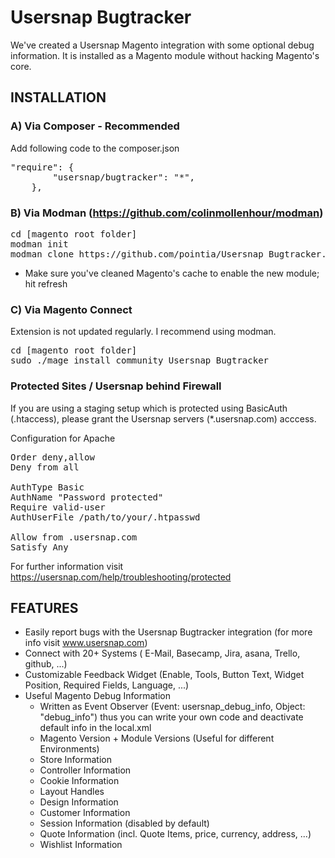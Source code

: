 # Usersnap Bugtracker
We've created a Usersnap Magento integration with some optional debug information.
It is installed as a Magento module without hacking Magento's core.

## INSTALLATION 

### A) Via Composer - Recommended
Add following code to the composer.json
<pre>
"require": {
        "usersnap/bugtracker": "*",
    },
</pre>

### B) Via Modman (https://github.com/colinmollenhour/modman)

<pre>
cd [magento root folder]
modman init
modman clone https://github.com/pointia/Usersnap_Bugtracker.git
</pre>

 - Make sure you've cleaned Magento's cache to enable the new module; hit refresh

### C) Via Magento Connect
Extension is not updated regularly. I recommend using modman.

<pre>
cd [magento root folder]
sudo ./mage install community Usersnap_Bugtracker
</pre>

### Protected Sites / Usersnap behind Firewall
If you are using a staging setup which is protected using BasicAuth (.htaccess), please grant the Usersnap servers (*.usersnap.com) acccess.

Configuration for Apache
<pre>
Order deny,allow
Deny from all

AuthType Basic
AuthName "Password protected"
Require valid-user
AuthUserFile /path/to/your/.htpasswd

Allow from .usersnap.com
Satisfy Any
</pre>
For further information visit <a href="https://usersnap.com/help/troubleshooting/protected" target="_blank">https://usersnap.com/help/troubleshooting/protected</a>




## FEATURES 
 - Easily report bugs with the Usersnap Bugtracker integration (for more info visit <a href="www.usersnap.com" target="_blank">www.usersnap.com</a>)
 - Connect with 20+ Systems ( E-Mail, Basecamp, Jira, asana, Trello, github, ...)
 - Customizable Feedback Widget (Enable, Tools, Button Text, Widget Position, Required Fields, Language, ...)
 - Useful Magento Debug Information
    - Written as Event Observer (Event: usersnap_debug_info, Object: "debug_info") thus you can write your own code and deactivate default info in the local.xml
    - Magento Version + Module Versions (Useful for different Environments)
    - Store Information
    - Controller Information
    - Cookie Information
    - Layout Handles
    - Design Information
    - Customer Information
    - Session Information (disabled by default)
    - Quote Information (incl. Quote Items, price, currency, address, ...)
    - Wishlist Information